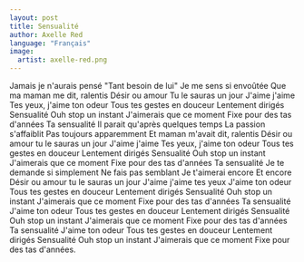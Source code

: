 ```yaml
---
layout: post
title: Sensualité
author: Axelle Red
language: "Français"
image:
  artist: axelle-red.png
---
```

Jamais je n'aurais pensé
"Tant besoin de lui"
Je me sens si envoûtée
Que ma maman me dit, ralentis
Désir ou amour
Tu le sauras un jour
J'aime j'aime
Tes yeux, j'aime ton odeur
Tous tes gestes en douceur
Lentement dirigés
Sensualité
Ouh stop un instant
J'aimerais que ce moment
Fixe pour des tas d'années
Ta sensualité
Il parait qu'après quelques temps
La passion s'affaiblit
Pas toujours apparemment
Et maman m'avait dit, ralentis
Désir ou amour tu le sauras un jour
J'aime j'aime
Tes yeux, j'aime ton odeur
Tous tes gestes en douceur
Lentement dirigés
Sensualité
Ouh stop un instant
J'aimerais que ce moment
Fixe pour des tas d'années
Ta sensualité
Je te demande si simplement
Ne fais pas semblant
Je t'aimerai encore
Et encore
Désir ou amour tu le sauras un jour
J'aime j'aime tes yeux
J'aime ton odeur
Tous tes gestes en douceur
Lentement dirigés
Sensualité
Ouh stop un instant
J'aimerais que ce moment
Fixe pour des tas d'années
Ta sensualité
J'aime ton odeur
Tous tes gestes en douceur
Lentement dirigés
Sensualité
Ouh stop un instant
J'aimerais que ce moment
Fixe pour des tas d'années
Ta sensualité
J'aime ton odeur
Tous tes gestes en douceur
Lentement dirigés
Sensualité
Ouh stop un instant
J'aimerais que ce moment
Fixe pour des tas d'années.
